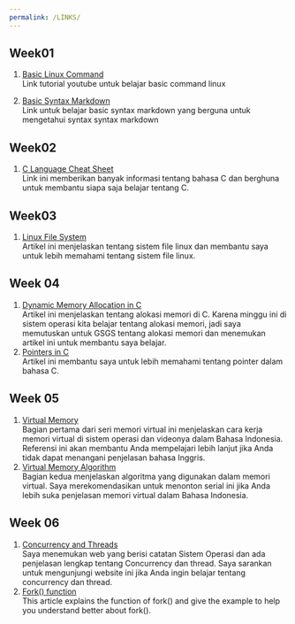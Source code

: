 ```yaml
---
permalink: /LINKS/
---
```


## Week01
1. [Basic Linux Command](https://www.youtube.com/watch?v=CpTfQ-q6MPU)<br>
Link tutorial youtube untuk belajar basic command linux

2. [Basic Syntax Markdown](https://www.markdownguide.org/basic-syntax/)<br>
Link untuk belajar basic syntax markdown yang berguna untuk mengetahui syntax syntax markdown

## Week02
1. [C Language Cheat Sheet](https://developerinsider.co/c-programming-language-cheat-sheet/)<br>
Link ini memberikan banyak informasi tentang bahasa C dan berghuna untuk membantu siapa saja belajar tentang C.

## Week03
1. [Linux File System](https://www.linux.com/training-tutorials/linux-filesystem-explained/)<br>
   Artikel ini menjelaskan tentang sistem file linux dan membantu saya untuk lebih memahami tentang sistem file linux.

## Week 04
1. [Dynamic Memory Allocation in C](https://www.geeksforgeeks.org/dynamic-memory-allocation-in-c-using-malloc-calloc-free-and-realloc/)<br>
   Artikel ini menjelaskan tentang alokasi memori di C. Karena minggu ini di sistem operasi kita belajar tentang alokasi memori, jadi saya memutuskan untuk GSGS tentang    alokasi memori dan menemukan artikel ini untuk membantu saya belajar.
2. [Pointers in C](https://www.guru99.com/c-pointers.html)<br>
   Artikel ini membantu saya untuk lebih memahami tentang pointer dalam bahasa C.

## Week 05
1. [Virtual Memory](https://youtu.be/M8M4M6NSmeA)<br>
   Bagian pertama dari seri memori virtual ini menjelaskan cara kerja memori virtual di sistem operasi dan videonya dalam Bahasa Indonesia. Referensi ini akan membantu    Anda mempelajari lebih lanjut jika Anda tidak dapat menangani penjelasan bahasa Inggris.
2. [Virtual Memory Algorithm](https://youtu.be/xpwRadrF0Ns)<br>
   Bagian kedua menjelaskan algoritma yang digunakan dalam memori virtual. Saya merekomendasikan untuk menonton serial ini jika Anda lebih suka penjelasan memori virtual    dalam Bahasa Indonesia.

## Week 06
1. [Concurrency and Threads](https://applied-programming.github.io/Operating-Systems-Notes/3-Threads-and-Concurrency/)<br>
   Saya menemukan web yang berisi catatan Sistem Operasi dan ada penjelasan lengkap tentang Concurrency dan thread. Saya sarankan untuk mengunjungi website ini            jika Anda ingin belajar tentang concurrency dan thread.
2. [Fork() function](https://www.thegeekstuff.com/2012/05/c-fork-function/)<br>
   This article explains the function of fork() and give the example to help you understand better about fork(). 
